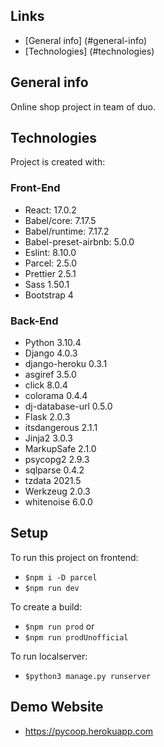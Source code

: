 ## Links
* [General info] (#general-info)
* [Technologies] (#technologies)
## General info
Online shop project in team of duo.

## Technologies
Project is created with:
### Front-End
* React: 17.0.2
* Babel/core: 7.17.5
* Babel/runtime: 7.17.2
* Babel-preset-airbnb: 5.0.0
* Eslint: 8.10.0
* Parcel: 2.5.0
* Prettier 2.5.1
* Sass 1.50.1
* Bootstrap 4
### Back-End
* Python 3.10.4
* Django 4.0.3
* django-heroku 0.3.1
* asgiref 3.5.0
* click 8.0.4
* colorama 0.4.4
* dj-database-url 0.5.0
* Flask 2.0.3
* itsdangerous 2.1.1
* Jinja2 3.0.3
* MarkupSafe 2.1.0
* psycopg2 2.9.3
* sqlparse 0.4.2
* tzdata 2021.5
* Werkzeug 2.0.3
* whitenoise 6.0.0
## Setup
To run this project on frontend:
* ```$npm i -D parcel```
* ```$npm run dev```

To create a build:
* ```$npm run prod```
or
* ```$npm run prodUnofficial```

To run localserver:
* ```$python3 manage.py runserver```


## Demo Website
* https://pycoop.herokuapp.com

